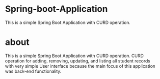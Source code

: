 # Spring-boot-Application
This is a simple Spring Boot Application with CURD operation.

# about
This is a simple Spring Boot Application with CURD operation. CURD operation for adding, removing, updating, and listing all student records with very simple User interface because the main focus of this application was back-end functionality.
